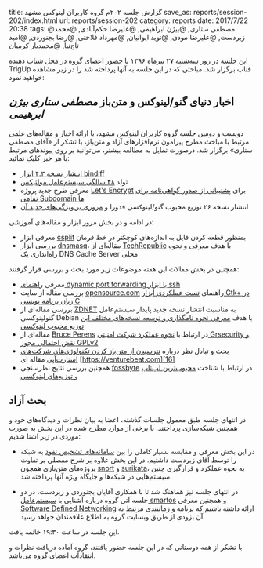 title: گزارش جلسه ۲۰۲م گروه کاربران لینوکس مشهد
save_as: reports/session-202/index.html
url: reports/session-202
category: reports
date: 2017/7/22 20:38
tags: @مصطفی ستاری, @بیژن ابراهیمی, @علیرضا حکم‌آبادی, @محمد زبردست, @علیرضا مودی, @نوید ایوانیان, @مهرداد فلاحتی, @رضا بجنوردی, @امید تاج‌نیا, @محمدیار کرمیان

این جلسه در روز سه‌شنبه ۲۷ تیرماه ۱۳۹۶ با حضور اعضای گروه در محل شتاب دهنده TrigUp فناپ برگزار شد. مباحثی که در این
جلسه به آنها پرداخته شد را در زیر مشاهده خواهید نمود:
<!--more-->

## اخبار دنیای گنو/لینوکس و متن‌باز *مصطفی ستاری* *بیژن ابرهیمی*
دویست و دومین جلسه گروه کاربران لینوکس مشهد، با ارائه‌ اخبار و مقاله‌های علمی مرتبط با مباحث مطرح پیرامون نرم‌افزارهای
آزاد و متن‌باز، با تشکر از «آقای مصطفی ستاری» برگزار شد. درصورت تمایل به مطالعه بیشتر، می‌توانید بر روی پیوند‌های مرتبط با هر خبر
کلیک نمائید:

* [انتشار نسخه ۴.۳ ابزار bindiff][1]
* تولد [۴۸ سالگی سیستم‌عامل مولتیکس][12]
* معرفی طرح جدید پروژه [Let's Encrypt][10] برای [پشتیبانی از صدور گواهی‌نامه برای تمامی Subdomain ها][11]
* انتشار نسخه ۲۶ توزیع محبوب گنو/لینوکسی فدورا و [مروری بر ویژگی‌های جدید آن][19]

در ادامه و در بخش مرور ابزار و مقاله‌های آموزشی:

* معرفی ابزار [csplit][5] بمنظور قطعه کردن فایل به اندازه‌های کوچکتر در خط فرمان
* بررسی ابزار [dnsmasq][8]، مقاله‌ای از [TechRepublic][9] با هدف معرفی و نحوه راه‌اندازی یک DNS Cache Server محلی

همچنین در بخش مقالات این هفته موضوعات زیر مورد بحث و بررسی قرار گرفتند:

* معرفی [راهنمای dynamic port forwarding با ابزار ssh][2]
* بررسی مقاله از سایت [opensource.com][4] راهنمای [تست عملکردی ابزار ‪Gtk+‬ در زبان برنامه نویسی C][3]
* بررسی مقاله‌ای از [ZDNET][6] به مناسبت انتشار نسخه جدید پایدار سیستم‌عامل گنولینوکسی Debian با هدف [معرفی نحوه نامگذاری و 
توسعه نسخه‌های مختلف این توزیع محبوب لینوکسی][7]
* مقاله‌ای از [Bruce Perens][13] در ارتباط با [نحوه عملکرد شرکت امنیتی Grsecurity و نقض احتمالی مجوز GPLv2][14]
* بحث و تبادل نظر درباره [نترسیدن از متن‌باز کردن تکنولوژی‌های شرکت‌های استارت‌آپی][15] مقاله ای [https://venturebeat.com][16]
* همچنین بررسی نتایج نظرسنجی [fossbyte][17] در ارتباط با شناخت [محبوب‌ترین لپ‌تاپ و توزیع‌های لینوکسی][18]

## بحث آزاد
در انتهای جلسه طبق معمول جلسات گذشته، اعضا به بیان نظرات و دیدگاه‌های خود و همچنین شبکه‌سازی پرداختند. با برخی از موارد
مطرح شده در این بخش به صورت موردی در زیر اشنا شدیم:

* در این بخش معرفی و مقایسه بسیار کاملی را بین [سامانه‌های تشخیص نفوذ][22] به شبکه را توسط آقای زبردست داشتیم. در این بخش علاوه بر شرح مفصلی بر
تفاوت پروژه‌های متن‌بازی همچون [snort][20] و [surikata][21]، به نحوه عملکرد و قرارگیری چنین سیستم‌هایی در شبکه‌ها و جایگاه ویژه آنها
پرداخته شد.

* در انتهای جلسه نیز هماهنگ شد تا با همکاری آقایان بجنوردی و زبردست، در دو جلسه آتی گروه درباره آشنایی با [سیستم‌عامل smartos][24] و همچنین
معرفی [Software Defined Networking][23] ارائه داشته باشیم که برنامه و زمانبندی مرتبط به آن بزودی از طریق وبسایت گروه به اطلاع
علاقمندان خواهد رسید.

این جلسه در ساعت ۱۹:۳۰ خاتمه یافت.

با  تشکر از همه دوستانی که در این جلسه حضور یافتند، گروه آماده دریافت نظرات و انتقادات اعضای گروه می‌باشد.

[1]: https://www.zynamics.com/software.html
[2]: https://wesharethis.com/2017/07/15/dynamic-port-forwarding-mount-socks-server-ssh
[3]: https://opensource.com/article/17/7/functional-testing
[4]: http://opensource.com
[5]: https://www.howtoforge.com/linux-csplit-command
[6]: http://www.zdnet.com
[7]: http://www.zdnet.com/article/debian-gnulinux-jessie-is-out-stretch-is-in-buster-is-started
[8]: http://www.techrepublic.com
[9]: http://www.techrepublic.com/article/how-to-speed-up-dns-caching-on-your-linux-machines-with-dnsmasq
[10]: https://letsencrypt.org/
[11]: https://yro.slashdot.org/story/17/07/08/036251/the-effs-lets-encrypt-plans-wildcard-certificates-for-subdomains
[12]: https://tech.slashdot.org/story/17/07/09/0414245/48-year-old-multics-operating-system-resurrected
[13]: http://perens.com
[14]: https://linux.slashdot.org/story/17/07/09/188246/bruce-perens-warns-grsecurity-breaches-the-linux-kernels-gpl-license
[15]: https://venturebeat.com/2017/07/09/dont-be-scared-to-open-source-your-startups-technology/
[16]: https://venturebeat.com
[17]: https://fossbytes.com
[18]: https://fossbytes.com/linux-laptop-survey-reveals-the-most-popular-linux-machines/
[19]: https://fossbytes.com/fedora-26-released-features-download/
[20]: https://www.snort.org
[21]: https://suricata-ids.org
[22]: https://en.wikipedia.org/wiki/Intrusion_detection_system
[23]: https://en.wikipedia.org/wiki/SDN
[24]: https://wiki.smartos
